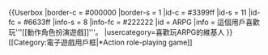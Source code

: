 {{Userbox
  |border-c = #000000
  |border-s = 1
  |id-c     = #3399ff
  |id-s     = 11
  |id-fc    = #6633ff
  |info-s   = 8
  |info-fc  = #222222
  |id       = ARPG
  |info     = 這個用戶喜歡玩'''[[動作角色扮演遊戲]]'''。
  |usercategory=喜歡玩ARPG的維基人
}}<noinclude>
[[Category:電子遊戲用戶框|*Action role-playing game]]
</noinclude>